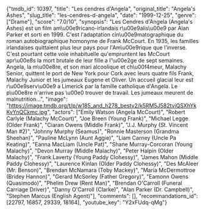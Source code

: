 {"tmdb_id": 10397, "title": "Les cendres d'Angela", "original_title": "Angela's Ashes", "slug_title": "les-cendres-d-angela", "date": "1999-12-25", "genre": ["Drame"], "score": "7.0/10", "synopsis": "Les Cendres d'Angela (Angela's Ashes) est un film am\u00e9ricano-irlandais r\u00e9alis\u00e9 par Alan Parker et sorti en 1999. C'est l'adaptation cin\u00e9matographique du roman autobiographique homonyme de Frank McCourt.  En 1935, les familles irlandaises quittaient plus leur pays pour l'Am\u00e9rique que l'inverse. C'est pourtant cette voie inhabituelle qu'empruntent les McCourt apr\u00e8s la mort brutale de leur fille a l'\u00e2ge de sept semaines. Angela, la m\u00e8re, et son mari alcoolique et ch\u00f4meur, Malachy Senior, quittent le port de New York pour Cork avec leurs quatre fils Frank, Malachy Junior et les jumeaux Eugene et Oliver. Un accueil glacial leur est r\u00e9serv\u00e9 a Limerick par la famille catholique d'Angela. Le p\u00e8re n'arrive pas \u00e0 trouver de travail. Les jumeaux meurent de malnutrition...", "image": "https://image.tmdb.org/t/p/w185_and_h278_bestv2/k5RM5J582tviQSXhYkKvYnQCkmc.jpg", "actors": ["Emily Watson (Angela McCourt)", "Robert Carlyle (Malachy McCourt)", "Joe Breen (Young Frank)", "Michael Legge (Older Frank)", "Ciaran Owens (Middle Frank)", "J.J. Murphy (St. Vincent Man #2)", "Johnny  Murphy (Seamus)", "Ronnie Masterson (Grandma Sheehan)", "Pauline McLynn (Aunt Aggie)", "Liam Carney (Uncle Pa Keating)", "Eanna MacLiam (Uncle Pat)", "Shane Murray-Corcoran (Young Malachy)", "Devon Murray (Middle Malachy)", "Peter Halpin (Older Malachy)", "Frank Laverty (Young Paddy Clohessy)", "James Mahon (Middle Paddy Clohessy)", "Laurence Kinlan (Older Paddy Clohessy)", "Des McAleer (Mr. Benson)", "Brendan McNamara (Toby Mackey)", "Maria McDermottroe (Bridey Hannon)", "Gerard McSorley (Father Gregory)", "Eamonn Owens (Quasimodo)", "Phelim Drew (Rent Man)", "Brendan O'Carroll (Funeral Carriage Driver)", "Danny O'Carroll (Clarke)", "Alan Parker (Dr. Campbell)", "Stephen Marcus (English Agent)"], "comments": [], "recommandations_id": [22797, 16857, 29339, 18164], "youtube_key": "Y2xFUdq-qMg"}